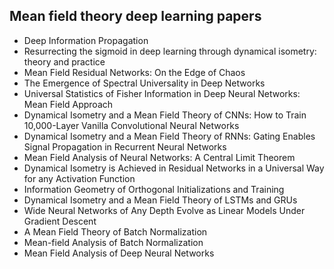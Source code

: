 <h2> Mean field theory deep learning papers </h2>

<ul>

     
          
             

 <li><a target="_blank" href="https://github.com/manjunath5496/Mean-field-theory-deep-learning-papers/blob/master/mft(1).pdf" style="text-decoration:none;">Deep Information Propagation</a></li>

 <li><a target="_blank" href="https://github.com/manjunath5496/Mean-field-theory-deep-learning-papers/blob/master/mft(2).pdf" style="text-decoration:none;">Resurrecting the sigmoid in deep learning through dynamical isometry: theory and practice</a></li>

<li><a target="_blank" href="https://github.com/manjunath5496/Mean-field-theory-deep-learning-papers/blob/master/mft(3).pdf" style="text-decoration:none;">Mean Field Residual Networks: On the Edge of Chaos</a></li>
 <li><a target="_blank" href="https://github.com/manjunath5496/Mean-field-theory-deep-learning-papers/blob/master/mft(4).pdf" style="text-decoration:none;">The Emergence of Spectral Universality in Deep Networks</a></li>                              
<li><a target="_blank" href="https://github.com/manjunath5496/Mean-field-theory-deep-learning-papers/blob/master/mft(5).pdf" style="text-decoration:none;">Universal Statistics of Fisher Information in Deep Neural Networks: Mean Field Approach</a></li>
<li><a target="_blank" href="https://github.com/manjunath5496/Mean-field-theory-deep-learning-papers/blob/master/mft(6).pdf" style="text-decoration:none;">Dynamical Isometry and a Mean Field Theory of CNNs: How to Train 10,000-Layer Vanilla Convolutional Neural Networks</a></li>
 <li><a target="_blank" href="https://github.com/manjunath5496/Mean-field-theory-deep-learning-papers/blob/master/mft(7).pdf" style="text-decoration:none;">Dynamical Isometry and a Mean Field Theory of RNNs: Gating Enables Signal Propagation in Recurrent Neural Networks</a></li>

 <li><a target="_blank" href="https://github.com/manjunath5496/Mean-field-theory-deep-learning-papers/blob/master/mft(8).pdf" style="text-decoration:none;"> Mean Field Analysis of Neural Networks: A Central Limit Theorem</a></li>
   <li><a target="_blank" href="https://github.com/manjunath5496/Mean-field-theory-deep-learning-papers/blob/master/mft(9).pdf" style="text-decoration:none;">Dynamical Isometry is Achieved in Residual Networks in a Universal Way for any Activation Function</a></li>
  
   
 <li><a target="_blank" href="https://github.com/manjunath5496/Mean-field-theory-deep-learning-papers/blob/master/mft(10).pdf" style="text-decoration:none;">Information Geometry of Orthogonal Initializations and Training</a></li>                              
<li><a target="_blank" href="https://github.com/manjunath5496/Mean-field-theory-deep-learning-papers/blob/master/mft(11).pdf" style="text-decoration:none;">Dynamical Isometry and a Mean Field Theory of LSTMs and GRUs</a></li>
<li><a target="_blank" href="https://github.com/manjunath5496/Mean-field-theory-deep-learning-papers/blob/master/mft(12).pdf" style="text-decoration:none;">Wide Neural Networks of Any Depth Evolve as Linear Models Under Gradient Descent</a></li>
<li><a target="_blank" href="https://github.com/manjunath5496/Mean-field-theory-deep-learning-papers/blob/master/mft(13).pdf" style="text-decoration:none;">
A Mean Field Theory of Batch Normalization</a></li>

<li><a target="_blank" href="https://github.com/manjunath5496/Mean-field-theory-deep-learning-papers/blob/master/mft(14).pdf" style="text-decoration:none;">Mean-field Analysis of Batch Normalization</a></li>
                              
<li><a target="_blank" href="https://github.com/manjunath5496/Mean-field-theory-deep-learning-papers/blob/master/mft(15).pdf" style="text-decoration:none;">Mean Field Analysis of Deep Neural Networks</a></li>

</ul>
